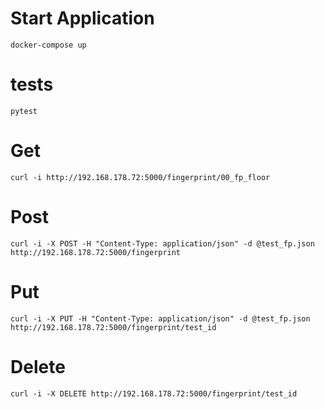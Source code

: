 # Start Application
`docker-compose up`

# tests
`pytest`

# Get
`curl -i http://192.168.178.72:5000/fingerprint/00_fp_floor`

# Post
`curl -i -X POST -H "Content-Type: application/json" -d @test_fp.json http://192.168.178.72:5000/fingerprint`

# Put
`curl -i -X PUT -H "Content-Type: application/json" -d @test_fp.json http://192.168.178.72:5000/fingerprint/test_id`

# Delete
`curl -i -X DELETE http://192.168.178.72:5000/fingerprint/test_id`


